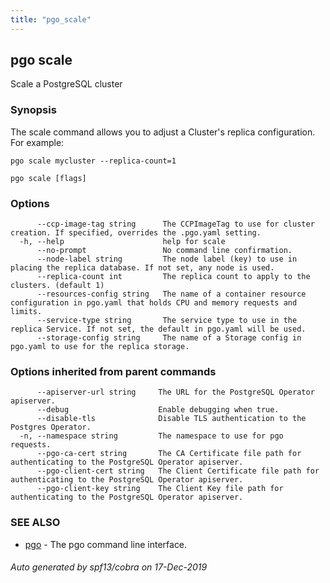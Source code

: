 ```yaml
---
title: "pgo_scale"
---
```

## pgo scale

Scale a PostgreSQL cluster

### Synopsis

The scale command allows you to adjust a Cluster's replica configuration. For example:

	pgo scale mycluster --replica-count=1

```
pgo scale [flags]
```

### Options

```
      --ccp-image-tag string      The CCPImageTag to use for cluster creation. If specified, overrides the .pgo.yaml setting.
  -h, --help                      help for scale
      --no-prompt                 No command line confirmation.
      --node-label string         The node label (key) to use in placing the replica database. If not set, any node is used.
      --replica-count int         The replica count to apply to the clusters. (default 1)
      --resources-config string   The name of a container resource configuration in pgo.yaml that holds CPU and memory requests and limits.
      --service-type string       The service type to use in the replica Service. If not set, the default in pgo.yaml will be used.
      --storage-config string     The name of a Storage config in pgo.yaml to use for the replica storage.
```

### Options inherited from parent commands

```
      --apiserver-url string     The URL for the PostgreSQL Operator apiserver.
      --debug                    Enable debugging when true.
      --disable-tls              Disable TLS authentication to the Postgres Operator.
  -n, --namespace string         The namespace to use for pgo requests.
      --pgo-ca-cert string       The CA Certificate file path for authenticating to the PostgreSQL Operator apiserver.
      --pgo-client-cert string   The Client Certificate file path for authenticating to the PostgreSQL Operator apiserver.
      --pgo-client-key string    The Client Key file path for authenticating to the PostgreSQL Operator apiserver.
```

### SEE ALSO

* [pgo](/operatorcli/cli/pgo/)	 - The pgo command line interface.

###### Auto generated by spf13/cobra on 17-Dec-2019
